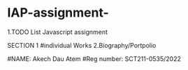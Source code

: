 # IAP-assignment-
1.TODO List Javascript assignment



SECTION 1
#individual Works
2.Biography/Portpolio

 
#NAME: Akech Dau Atem 
#Reg number: SCT211-0535/2022

